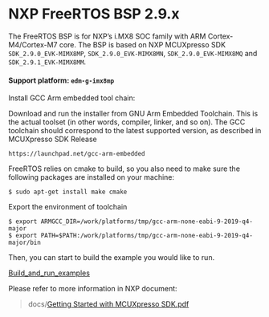 # NXP FreeRTOS BSP 2.9.x

The FreeRTOS BSP is for NXP’s i.MX8 SOC family with ARM Cortex-M4/Cortex-M7 core.
The BSP is based on NXP MCUXpresso SDK `SDK_2.9.0_EVK-MIMX8MP`, `SDK_2.9.0_EVK-MIMX8MN`, `SDK_2.9.0_EVK-MIMX8MQ` and `SDK_2.9.1_EVK-MIMX8MM`.


#### Support platform: `edm-g-imx8mp`

Install GCC Arm embedded tool chain:

Download and run the installer from GNU Arm Embedded Toolchain. This is the actual toolset (in other words, compiler, linker, and so on). The GCC toolchain should correspond to the latest supported version, as described in MCUXpresso SDK Release

```
https://launchpad.net/gcc-arm-embedded
```

FreeRTOS relies on cmake to build, so you also need to make sure the following packages are installed on your machine:

```
$ sudo apt-get install make cmake
```

Export the environment of toolchain
```
$ export ARMGCC_DIR=/work/platforms/tmp/gcc-arm-none-eabi-9-2019-q4-major
$ export PATH=$PATH:/work/platforms/tmp/gcc-arm-none-eabi-9-2019-q4-major/bin
```

Then, you can start to build the example you would like to run.

[Build_and_run_examples](https://github.com/TechNexion/freertos-tn/wiki/Build_and_run_example)

Please refer to more information in NXP document:

> docs/[Getting Started with MCUXpresso SDK.pdf](https://github.com/TechNexion/freertos-tn/tree/freertos_2.9.x_imx8/docs)
